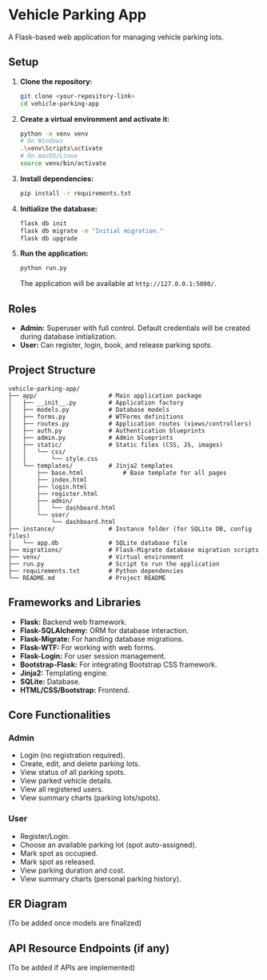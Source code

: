 # Vehicle Parking App

A Flask-based web application for managing vehicle parking lots.

## Setup

1.  **Clone the repository:**
    ```bash
    git clone <your-repository-link>
    cd vehicle-parking-app
    ```

2.  **Create a virtual environment and activate it:**
    ```bash
    python -m venv venv
    # On Windows
    .\venv\Scripts\activate
    # On macOS/Linux
    source venv/bin/activate
    ```

3.  **Install dependencies:**
    ```bash
    pip install -r requirements.txt
    ```

4.  **Initialize the database:**
    ```bash
    flask db init
    flask db migrate -m "Initial migration."
    flask db upgrade
    ```

5.  **Run the application:**
    ```bash
    python run.py
    ```

    The application will be available at `http://127.0.0.1:5000/`.

## Roles

*   **Admin:** Superuser with full control. Default credentials will be created during database initialization.
*   **User:** Can register, login, book, and release parking spots.

## Project Structure

```
vehicle-parking-app/
├── app/                    # Main application package
│   ├── __init__.py         # Application factory
│   ├── models.py           # Database models
│   ├── forms.py            # WTForms definitions
│   ├── routes.py           # Application routes (views/controllers)
│   ├── auth.py             # Authentication blueprints
│   ├── admin.py            # Admin blueprints
│   ├── static/             # Static files (CSS, JS, images)
│   │   └── css/
│   │       └── style.css
│   └── templates/          # Jinja2 templates
│       ├── base.html           # Base template for all pages
│       ├── index.html
│       ├── login.html
│       ├── register.html
│       ├── admin/
│       │   └── dashboard.html
│       └── user/
│           └── dashboard.html
├── instance/               # Instance folder (for SQLite DB, config files)
│   └── app.db              # SQLite database file
├── migrations/             # Flask-Migrate database migration scripts
├── venv/                   # Virtual environment
├── run.py                  # Script to run the application
├── requirements.txt        # Python dependencies
└── README.md               # Project README
```

## Frameworks and Libraries

*   **Flask:** Backend web framework.
*   **Flask-SQLAlchemy:** ORM for database interaction.
*   **Flask-Migrate:** For handling database migrations.
*   **Flask-WTF:** For working with web forms.
*   **Flask-Login:** For user session management.
*   **Bootstrap-Flask:** For integrating Bootstrap CSS framework.
*   **Jinja2:** Templating engine.
*   **SQLite:** Database.
*   **HTML/CSS/Bootstrap:** Frontend.

## Core Functionalities

### Admin
*   Login (no registration required).
*   Create, edit, and delete parking lots.
*   View status of all parking spots.
*   View parked vehicle details.
*   View all registered users.
*   View summary charts (parking lots/spots).

### User
*   Register/Login.
*   Choose an available parking lot (spot auto-assigned).
*   Mark spot as occupied.
*   Mark spot as released.
*   View parking duration and cost.
*   View summary charts (personal parking history).

## ER Diagram

(To be added once models are finalized)

## API Resource Endpoints (if any)

(To be added if APIs are implemented) 
